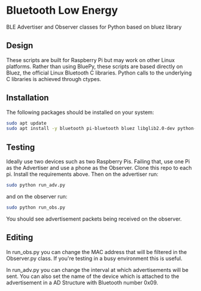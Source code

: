 # Bluetooth Low Energy
BLE Advertiser and Observer classes for Python based on bluez library

## Design
These scripts are built for Raspberry Pi but may work on other Linux platforms. Rather than using BluePy, these scripts are based directly on Bluez, the official Linux Bluetooth C libraries. Python calls to the underlying C libraries is achieved through ctypes. 

## Installation
The following packages should be installed on your system:
```bash
sudo apt update
sudo apt install -y bluetooth pi-bluetooth bluez libglib2.0-dev python-dbus python-gobject libbluetooth-dev
```

## Testing
Ideally use two devices such as two Raspberry Pis. Failing that, use one Pi as the Advertiser and use a phone as the Observer.
Clone this repo to each pi. Install the requirements above. Then on the advertiser run:
```bash
sudo python run_adv.py
```
and on the observer run:
```bash
sudo python run_obs.py
```
You should see advertisement packets being received on the observer.

## Editing
In run_obs.py you can change the MAC address that will be filtered in the Observer.py class. If you're testing in a busy environment this is useful.

In run_adv.py you can change the interval at which advertisements will be sent. You can also set the name of the device which is attached to the advertisement in a AD Structure with Bluetooth number 0x09.


